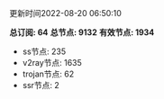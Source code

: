 更新时间2022-08-20 06:50:10

**总订阅: 64**
**总节点: 9132**
**有效节点: 1934**
- ss节点: 235
- v2ray节点: 1635
- trojan节点: 62
- ssr节点: 2
